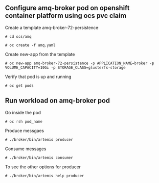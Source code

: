 ## Configure amq-broker pod on openshift container platform using ocs pvc claim

Create a template amq-broker-72-persistence 
```                                                                             
# cd ocs/amq                                                    
```                                                                             
                                                                                
```                                                                             
# oc create -f amq.yaml
``` 

Create new-app from the template
```
# oc new-app amq-broker-72-persistence -p APPLICATION_NAME=broker -p VOLUME_CAPACITY=10Gi -p STORAGE_CLASS=glusterfs-storage
```

Verify that pod is up and running
```
# oc get pods
```

## Run workload on amq-broker pod

Go inside the pod
```
# oc rsh pod_name
```

Produce messgaes
```
# ./broker/bin/artemis producer
```

Consume messages
```
# ./broker/bin/artemis consumer
```

To see the other options for producer
```
# ./broker/bin/artemis help producer
```
